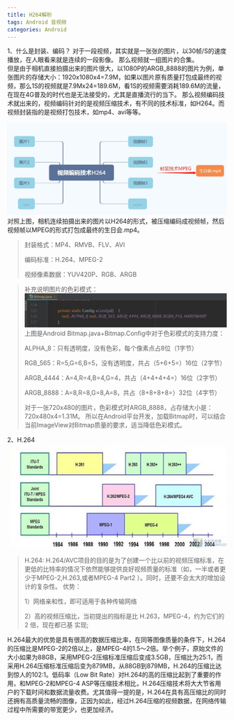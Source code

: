 ```yaml
---
title: H264解析
tags: Android 音视频
categories: Android
---
```


1、什么是封装、编码？
对于一段视频，其实就是一张张的图片，以30帧/S的速度播放，在人眼看来就是连续的一段影像。
那么视频就一组图片的合集。  
但是由于相机直接拍摄出来的图片很大，以1080P的ARGB_8888的图片为例，单张图片的存储大小：1920x1080x4=7.9M，如果以图片原有质量打包成最终的视频，那么1S的视频就是7.9Mx24=189.6M，看1S的视频需要消耗189.6M的流量，在现在4G普及的时代也是无法接受的，尤其是直播流行的当下。
那么视频编码技术就出来的，视频编码针对的是视频压缩技术，有不同的技术标准，如H264。而视频封装指的是视频打包技术，如mp4、avi等等。

![视频编码流程](https://github.com/FrankdeBoers/blog/blob/master/static/img/%E8%A7%86%E9%A2%91%E7%BC%96%E7%A0%81%E6%B5%81%E7%A8%8B.jpg)
对照上图，相机连续拍摄出来的图片以H264的形式，被压缩编码成视频帧，然后视频帧以MPEG的形式打包成最终的生日会.mp4。
> 封装格式：MP4、RMVB、FLV、AVI
> 
> 编码标准：H.264、MPEG-2
> 
> 视频像素数据：YUV420P、RGB、ARGB


> 补充说明图片的色彩模式：
![bitmap色彩模式](https://github.com/FrankdeBoers/blog/blob/master/static/img/bitmap%E8%89%B2%E5%BD%A9%E6%A8%A1%E5%BC%8F.png)
> 上图是Android Bitmap.java+Bitmap.Config中对于色彩模式的支持力度：
> 
> ALPHA_8：只有透明度，没有色彩，每个像素点占8位（1字节）
> 
> RGB_565：R=5,G=6,B=5，没有透明度，共占（5+6+5=）16位（2字节）
> 
> ARGB_4444：A=4,R=4,B=4,G=4，共占（4+4+4+4=）16位（2字节）
> 
> ARGB_8888：A=8,R=8,G=8,A=8，共占（8+8+8+8=）32位（4字节）
> 
> 对于一张720x480的图片，色彩模式时ARGB_8888，占存储大小是：720x480x4=1.31M。
> 所以在Android平台开发，加载Bitmap时，可以结合当前ImageView对Bitmap质量的要求，适当降低色彩模式。

2、H.264
![视频编码发展史](https://github.com/FrankdeBoers/blog/blob/master/static/img/%E8%A7%86%E9%A2%91%E7%BC%96%E7%A0%81%E5%8F%91%E5%B1%95%E5%8F%B2.png)
> H.264: H.264/AVC项目的目的是为了创建一个比以前的视频压缩标准，在更低的比特率的情况下依然能够提供良好视频质量的标准（如，一半或者更少于MPEG-2,H.263,或者MPEG-4 Part2 ）。同时，还要不会太大的增加设计的复杂性。
> 优势：
> 
> 1）网络亲和性，即可适用于各种传输网络
> 
> 2）高的视频压缩比，当初提出的指标是比 H.263，MPEG-4，约为它们的 2 倍，现在都已基 实现;

H.264最大的优势是具有很高的数据压缩比率，在同等图像质量的条件下，H.264的压缩比是MPEG-2的2倍以上，是MPEG-4的1.5～2倍。举个例子，原始文件的大小如果为88GB，采用MPEG-2压缩标准压缩后变成3.5GB，压缩比为25∶1，而采用H.264压缩标准压缩后变为879MB，从88GB到879MB，H.264的压缩比达到惊人的102∶1。低码率（Low Bit Rate）对H.264的高的压缩比起到了重要的作用，和MPEG-2和MPEG-4 ASP等压缩技术相比，H.264压缩技术将大大节省用户的下载时间和数据流量收费。尤其值得一提的是，H.264在具有高压缩比的同时还拥有高质量流畅的图像，正因为如此，经过H.264压缩的视频数据，在网络传输过程中所需要的带宽更少，也更加经济。




